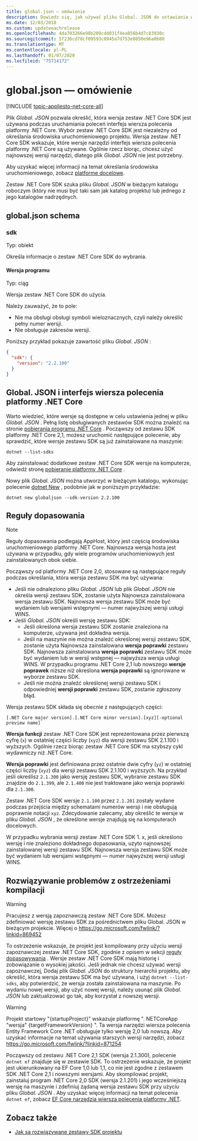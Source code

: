 ```yaml
---
title: global.json — omówienie
description: Dowiedz się, jak używać pliku Global. JSON do ustawiania wersji zestaw .NET Core SDK podczas uruchamiania poleceń interfejs wiersza polecenia platformy .NET Core.
ms.date: 12/03/2018
ms.custom: updateeachrelease
ms.openlocfilehash: 4da703266e98b209cdd031f4ea856b4d7c83930c
ms.sourcegitcommit: 5f236cd78cf09593c8945a7d753e0850e96a0b80
ms.translationtype: MT
ms.contentlocale: pl-PL
ms.lasthandoff: 01/07/2020
ms.locfileid: "75714172"
---
```

# <a name="globaljson-overview"></a>global.json — omówienie

[!INCLUDE [topic-appliesto-net-core-all](../../../includes/topic-appliesto-net-core-all.md)]

Plik *Global. JSON* pozwala określić, która wersja zestaw .NET Core SDK jest używana podczas uruchamiania poleceń interfejs wiersza polecenia platformy .NET Core. Wybór zestaw .NET Core SDK jest niezależny od określania środowiska uruchomieniowego projektu. Wersja zestaw .NET Core SDK wskazuje, które wersje narzędzi interfejs wiersza polecenia platformy .NET Core są używane. Ogólnie rzecz biorąc, chcesz użyć najnowszej wersji narzędzi, dlatego plik *Global. JSON* nie jest potrzebny.

Aby uzyskać więcej informacji na temat określania środowiska uruchomieniowego, zobacz [platforme docelowe](../../standard/frameworks.md).

Zestaw .NET Core SDK szuka pliku *Global. JSON* w bieżącym katalogu roboczym (który nie musi być taki sam jak katalog projektu) lub jednego z jego katalogów nadrzędnych.

## <a name="globaljson-schema"></a>global.json schema

### <a name="sdk"></a>sdk

Typ: obiekt

Określa informacje o zestaw .NET Core SDK do wybrania.

#### <a name="version"></a>Wersja programu

Typ: ciąg

Wersja zestaw .NET Core SDK do użycia.

Należy zauważyć, że to pole:

- Nie ma obsługi obsługi symboli wieloznacznych, czyli należy określić pełny numer wersji.
- Nie obsługuje zakresów wersji.

Poniższy przykład pokazuje zawartość pliku *Global. JSON* :

```json
{
  "sdk": {
    "version": "2.2.100"
  }
}
```

## <a name="globaljson-and-the-net-core-cli"></a>Global. JSON i interfejs wiersza polecenia platformy .NET Core

Warto wiedzieć, które wersje są dostępne w celu ustawienia jednej w pliku *Global. JSON* . Pełną listę obsługiwanych zestawów SDK można znaleźć na stronie [pobierania programu .NET Core](https://dotnet.microsoft.com/download/dotnet-core) . Począwszy od zestawu SDK platformy .NET Core 2,1, możesz uruchomić następujące polecenie, aby sprawdzić, które wersje zestawu SDK są już zainstalowane na maszynie:

```dotnetcli
dotnet --list-sdks
```

Aby zainstalować dodatkowe zestaw .NET Core SDK wersje na komputerze, odwiedź stronę [pobieranie platformy .NET Core](https://dotnet.microsoft.com/download/dotnet-core) .

Nowy plik *Global. JSON* można utworzyć w bieżącym katalogu, wykonując polecenie [dotnet New](dotnet-new.md) , podobnie jak w poniższym przykładzie:

```dotnetcli
dotnet new globaljson --sdk-version 2.2.100
```

## <a name="matching-rules"></a>Reguły dopasowania

> [!NOTE]
> Reguły dopasowania podlegają AppHost, który jest częścią środowiska uruchomieniowego platformy .NET Core.
> Najnowsza wersja hosta jest używana w przypadku, gdy wiele programów uruchomieniowych jest zainstalowanych obok siebie.

Począwszy od platformy .NET Core 2,0, stosowane są następujące reguły podczas określania, która wersja zestawu SDK ma być używana:

- Jeśli nie odnaleziono pliku *Global. JSON* lub plik *Global. JSON* nie określa wersji zestawu SDK, zostanie użyta Najnowsza zainstalowana wersja zestawu SDK. Najnowsza wersja zestawu SDK może być wydaniem lub wersjami wstępnymi — numer najwyższej wersji usługi WINS.
- Jeśli *Global. JSON* określi wersję zestawu SDK:
  - Jeśli określona wersja zestawu SDK zostanie znaleziona na komputerze, używana jest dokładna wersja.
  - Jeśli na maszynie nie można znaleźć określonej wersji zestawu SDK, zostanie użyta Najnowsza zainstalowana **wersja poprawki** zestawu SDK. Najnowsza zainstalowana **wersja poprawki** zestawu SDK może być wydaniem lub w wersji wstępnej — najwyższa wersja usługi WINS. W przypadku programu .NET Core 2,1 lub nowszego **wersje poprawek** niższe niż określona **wersja poprawki** są ignorowane w wyborze zestawu SDK.
  - Jeśli nie można znaleźć określonej wersji zestawu SDK i odpowiedniej **wersji poprawki** zestawu SDK, zostanie zgłoszony błąd.

Wersja zestawu SDK składa się obecnie z następujących części:

`[.NET Core major version].[.NET Core minor version].[xyz][-optional preview name]`

**Wersja funkcji** zestaw .NET Core SDK jest reprezentowana przez pierwszą cyfrę (`x`) w ostatniej części liczby (`xyz`) dla wersji zestawu SDK 2.1.100 i wyższych. Ogólnie rzecz biorąc zestaw .NET Core SDK ma szybszy cykl wydawniczy niż .NET Core.

**Wersja poprawki** jest definiowana przez ostatnie dwie cyfry (`yz`) w ostatniej części liczby (`xyz`) dla wersji zestawu SDK 2.1.100 i wyższych. Na przykład jeśli określisz `2.1.300` jako wersję zestawu SDK, wybranie zestawu SDK znajdzie do `2.1.399`, ale `2.1.400` nie jest traktowane jako wersja poprawki dla `2.1.300`.

Zestaw .NET Core SDK wersje `2.1.100` przez `2.1.201` zostały wydane podczas przejścia między schematami numerów wersji i nie obsługują poprawnie notacji `xyz`. Zdecydowanie zalecamy, aby określić te wersje w pliku *Global. JSON* , że określone wersje znajdują się na komputerach docelowych.

W przypadku wybrania wersji zestaw .NET Core SDK 1. x, jeśli określono wersję i nie znaleziono dokładnego dopasowania, użyto najnowszej zainstalowanej wersji zestawu SDK. Najnowsza wersja zestawu SDK może być wydaniem lub wersjami wstępnymi — numer najwyższej wersji usługi WINS.

## <a name="troubleshooting-build-warnings"></a>Rozwiązywanie problemów z ostrzeżeniami kompilacji

> [!WARNING]
> Pracujesz z wersją zapoznawczą zestaw .NET Core SDK. Możesz zdefiniować wersję zestawu SDK za pośrednictwem pliku Global. JSON w bieżącym projekcie. Więcej o <https://go.microsoft.com/fwlink/?linkid=869452>

To ostrzeżenie wskazuje, że projekt jest kompilowany przy użyciu wersji zapoznawczej zestaw .NET Core SDK, zgodnie z opisem w sekcji [reguły dopasowywania](#matching-rules) . Wersje zestaw .NET Core SDK mają historię i zobowiązanie o wysokiej jakości. Jeśli jednak nie chcesz używać wersji zapoznawczej, Dodaj plik *Global. JSON* do struktury hierarchii projektu, aby określić, która wersja zestawu SDK ma być używana, i użyj `dotnet --list-sdks`, aby potwierdzić, że wersja została zainstalowana na maszynie. Po wydaniu nowej wersji, aby użyć nowej wersji, należy usunąć plik *Global. JSON* lub zaktualizować go tak, aby korzystał z nowszej wersji.

> [!WARNING]
> Projekt startowy "{startupProject}" wskazuje platformę ". NETCoreApp "wersja" {targetFrameworkVersion} ". Ta wersja narzędzi wiersza polecenia Entity Framework Core .NET obsługuje tylko wersję 2,0 lub nowszą. Aby uzyskać informacje na temat używania starszych wersji narzędzi, zobacz <https://go.microsoft.com/fwlink/?linkid=871254>

Począwszy od zestawu .NET Core 2,1 SDK (wersja 2.1.300), polecenie `dotnet ef` znajduje się w zestawie SDK. To ostrzeżenie wskazuje, że projekt jest ukierunkowany na EF Core 1,0 lub 1,1, co nie jest zgodne z zestawem SDK .NET Core 2,1 i nowszymi wersjami. Aby skompilować projekt, zainstaluj program .NET Core 2,0 SDK (wersja 2.1.201) i jego wcześniejszą wersję na maszynie i zdefiniuj żądaną wersja zestawu SDK przy użyciu pliku *Global. JSON* . Aby uzyskać więcej informacji na temat polecenia `dotnet ef`, zobacz [EF Core narzędzia wiersza polecenia platformy .NET](/ef/core/miscellaneous/cli/dotnet).

## <a name="see-also"></a>Zobacz także

- [Jak są rozwiązywane zestawy SDK projektu](/visualstudio/msbuild/how-to-use-project-sdk#how-project-sdks-are-resolved)
